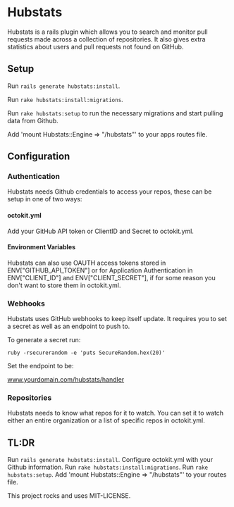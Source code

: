 # Hubstats

Hubstats is a rails plugin which allows you to search and monitor pull requests made across a collection of repositories. It also gives extra statistics about users and pull requests not found on GitHub.

## Setup

 Run `rails generate hubstats:install`.

 Run `rake hubstats:install:migrations`.


 Run `rake hubstats:setup` to run the necessary migrations and start pulling data from Github.

 Add 'mount Hubstats::Engine => "/hubstats"' to your apps routes file.

## Configuration

### Authentication

Hubstats needs Github credentials to access your repos, these can be setup in one of two ways:

#### octokit.yml

Add your GitHub API token or ClientID and Secret to octokit.yml.

#### Environment Variables

Hubstats can also use OAUTH access tokens stored in ENV["GITHUB_API_TOKEN"] or for Application Authentication in ENV["CLIENT_ID"] and ENV["CLIENT_SECRET"], if for some reason you don't want to store them in octokit.yml.

### Webhooks

Hubstats uses GitHub webhooks to keep itself update. It requires you to set a secret as well as an endpoint to push to.

To generate a secret run:

 ```
 ruby -rsecurerandom -e 'puts SecureRandom.hex(20)'
 ``` 

Set the endpoint to be:

 www.yourdomain.com/hubstats/handler

### Repositories 

Hubstats needs to know what repos for it to watch. You can set it to watch either an entire organization or a list of specific repos in octokit.yml.

## TL:DR
  Run `rails generate hubstats:install`.
  Configure octokit.yml with your Github information.
  Run `rake hubstats:install:migrations`.
  Run `rake hubstats:setup`.
  Add 'mount Hubstats::Engine => "/hubstats"' to your routes file.

This project rocks and uses MIT-LICENSE.